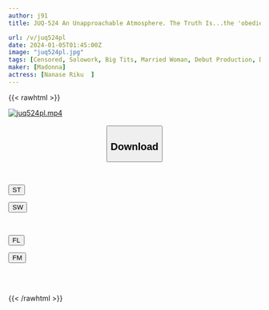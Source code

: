 ```yaml
---
author: j91
title: JUQ-524 An Unapproachable Atmosphere. The Truth Is...the 'obedient' True Face Of A Talented Married Woman Who Wants To Do Her Best. Newcomer Riku Nanase AVDebut *talented Married Woman Who Graduated From Graduate School *balance Office Lady Working At An Investment Bank

url: /v/juq524pl
date: 2024-01-05T01:45:00Z
image: "juq524pl.jpg"
tags: [Censored, Solowork, Big Tits, Married Woman, Debut Production, Documentary, Mature Woman	]
maker: [Madonna]
actress: [Nanase Riku  ]
---
```



{{< rawhtml >}}

<div class="video" data-videoid="mva3DW68dkubb6x">
    <a href="javascript:;">
        <img src="/v/juq524pl/juq524pl.jpg" width="WIDTH" height="HEIGHT" alt="juq524pl.mp4" loading="lazy">
    </a>
</div>

<script type="text/javascript" src="https://j91.asia/asset/on-demand-st.js"></script>

<br>
  <link rel="stylesheet" href="https://j91.asia/asset/bs5.css">
  
  <center>
  <button class="btn btn-primary" type="button" data-bs-toggle="collapse" data-bs-target=".multi-collapse" aria-expanded="false" aria-controls="multiCollapseExample1 multiCollapseExample2"><h2>Download</h2></button></center>
</p>
<div class="row">
  <div class="col">
    <div class="collapse multi-collapse" id="multiCollapseExample1">
      <div class="card card-body">
	      	      <br>
<div class="buttons">  
<p><a href="https://streamtape.to/v/mva3DW68dkubb6x" target="_blank"><button class="btn-hover color-3"><i class="fa fa-download"></i> ST</button></a></p>
<p><a href="https://flaswish.com/99w9ueudja74" target="_blank"><button class="btn-hover color-2"><i class="fa fa-download"></i> SW</button></a></p></div>
    </div>
  </div>
</div>
  <div class="col">
    <div class="collapse multi-collapse" id="multiCollapseExample2">
      <div class="card card-body">
	      <br>
<div class="buttons">
<p><a href="javascript:;" target="_blank"><button class="btn-hover color-9"><i class="fa fa-download"></i> FL</button></a></p>
<p><a href="javascript:;" target="_blank"><button class="btn-hover color-8"><i class="fa fa-download"></i> FM</button></a></p></div>
<br><br>
      </div>
    </div>
  </div>
</div>

{{< /rawhtml >}}